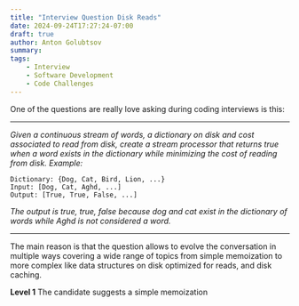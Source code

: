 ```yaml
---
title: "Interview Question Disk Reads"
date: 2024-09-24T17:27:24-07:00
draft: true
author: Anton Golubtsov
summary:
tags:
    - Interview
    - Software Development
    - Code Challenges
---
```


One of the questions are really love asking during coding interviews is this:

---

_Given a continuous stream of words, a dictionary on disk and cost associated to read from disk, create a stream processor that returns true when a word exists in the dictionary while minimizing the cost of reading from disk.
Example:_

```
Dictionary: {Dog, Cat, Bird, Lion, ...}
Input: [Dog, Cat, Aghd, ...]
Output: [True, True, False, ...]
```

_The output is true, true, false because dog and cat exist in the dictionary of words while Aghd is not considered a word._

---

The main reason is that the question allows to evolve the conversation in multiple ways covering a wide range of topics from simple memoization to more complex like data structures on disk optimized for reads, and disk caching.

**Level 1**
The candidate suggests a simple memoization
